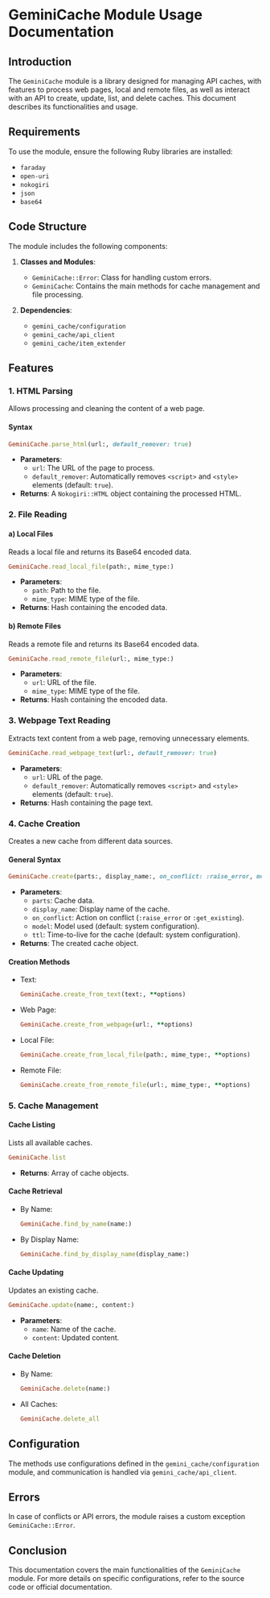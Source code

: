 # GeminiCache Module Usage Documentation

## Introduction
The `GeminiCache` module is a library designed for managing API caches, with features to process web pages, local and remote files, as well as interact with an API to create, update, list, and delete caches. This document describes its functionalities and usage.

## Requirements
To use the module, ensure the following Ruby libraries are installed:

- `faraday`
- `open-uri`
- `nokogiri`
- `json`
- `base64`

## Code Structure

The module includes the following components:

1. **Classes and Modules**:
   - `GeminiCache::Error`: Class for handling custom errors.
   - `GeminiCache`: Contains the main methods for cache management and file processing.

2. **Dependencies**:
   - `gemini_cache/configuration`
   - `gemini_cache/api_client`
   - `gemini_cache/item_extender`

## Features

### 1. HTML Parsing
Allows processing and cleaning the content of a web page.

#### Syntax
```ruby
GeminiCache.parse_html(url:, default_remover: true)
```
- **Parameters**:
  - `url`: The URL of the page to process.
  - `default_remover`: Automatically removes `<script>` and `<style>` elements (default: `true`).
- **Returns**: A `Nokogiri::HTML` object containing the processed HTML.

### 2. File Reading

#### a) Local Files
Reads a local file and returns its Base64 encoded data.
```ruby
GeminiCache.read_local_file(path:, mime_type:)
```
- **Parameters**:
  - `path`: Path to the file.
  - `mime_type`: MIME type of the file.
- **Returns**: Hash containing the encoded data.

#### b) Remote Files
Reads a remote file and returns its Base64 encoded data.
```ruby
GeminiCache.read_remote_file(url:, mime_type:)
```
- **Parameters**:
  - `url`: URL of the file.
  - `mime_type`: MIME type of the file.
- **Returns**: Hash containing the encoded data.

### 3. Webpage Text Reading
Extracts text content from a web page, removing unnecessary elements.
```ruby
GeminiCache.read_webpage_text(url:, default_remover: true)
```
- **Parameters**:
  - `url`: URL of the page.
  - `default_remover`: Automatically removes `<script>` and `<style>` elements (default: `true`).
- **Returns**: Hash containing the page text.

### 4. Cache Creation
Creates a new cache from different data sources.

#### General Syntax
```ruby
GeminiCache.create(parts:, display_name:, on_conflict: :raise_error, model: nil, ttl: nil)
```
- **Parameters**:
  - `parts`: Cache data.
  - `display_name`: Display name of the cache.
  - `on_conflict`: Action on conflict (`:raise_error` or `:get_existing`).
  - `model`: Model used (default: system configuration).
  - `ttl`: Time-to-live for the cache (default: system configuration).
- **Returns**: The created cache object.

#### Creation Methods
- Text:
  ```ruby
  GeminiCache.create_from_text(text:, **options)
  ```
- Web Page:
  ```ruby
  GeminiCache.create_from_webpage(url:, **options)
  ```
- Local File:
  ```ruby
  GeminiCache.create_from_local_file(path:, mime_type:, **options)
  ```
- Remote File:
  ```ruby
  GeminiCache.create_from_remote_file(url:, mime_type:, **options)
  ```

### 5. Cache Management

#### Cache Listing
Lists all available caches.
```ruby
GeminiCache.list
```
- **Returns**: Array of cache objects.

#### Cache Retrieval
- By Name:
  ```ruby
  GeminiCache.find_by_name(name:)
  ```
- By Display Name:
  ```ruby
  GeminiCache.find_by_display_name(display_name:)
  ```

#### Cache Updating
Updates an existing cache.
```ruby
GeminiCache.update(name:, content:)
```
- **Parameters**:
  - `name`: Name of the cache.
  - `content`: Updated content.

#### Cache Deletion
- By Name:
  ```ruby
  GeminiCache.delete(name:)
  ```
- All Caches:
  ```ruby
  GeminiCache.delete_all
  ```

## Configuration
The methods use configurations defined in the `gemini_cache/configuration` module, and communication is handled via `gemini_cache/api_client`.

## Errors
In case of conflicts or API errors, the module raises a custom exception `GeminiCache::Error`.

## Conclusion
This documentation covers the main functionalities of the `GeminiCache` module. For more details on specific configurations, refer to the source code or official documentation.

